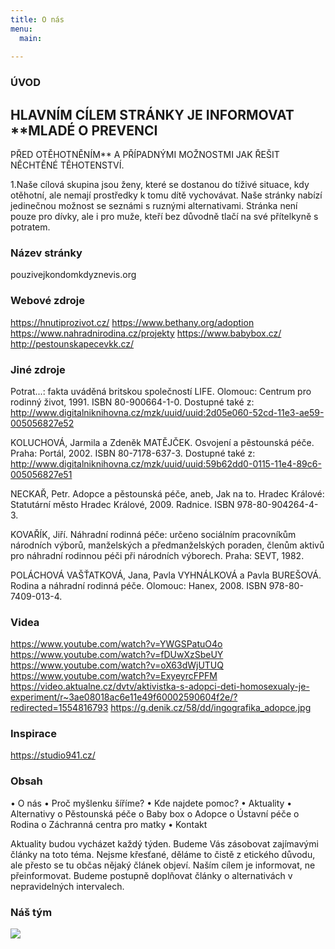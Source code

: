 ```yaml
---
title: O nás
menu:
  main:
    
---
```



### ÚVOD


## HLAVNÍM CÍLEM STRÁNKY JE INFORMOVAT **MLADÉ O PREVENCI 
PŘED OTĚHOTNĚNÍM** A PŘÍPADNÝMI MOŽNOSTMI JAK ŘEŠIT NĚCHTĚNÉ TĚHOTENSTVÍ.

1.Naše cílová skupina jsou ženy, které se dostanou do tíživé situace, kdy otěhotní, ale nemají prostředky k tomu dítě vychovávat. Naše stránky nabízí jedinečnou možnost se seznámi s ruznými alternativami. Stránka není pouze pro dívky, ale i pro muže, kteří bez důvodně tlačí na své přítelkyně s potratem. 



### Název stránky

pouzivejkondomkdyznevis.org

### Webové zdroje

https://hnutiprozivot.cz/
https://www.bethany.org/adoption
https://www.nahradnirodina.cz/projekty
https://www.babybox.cz/ 
http://pestounskapecevkk.cz/

### Jiné zdroje 

 Potrat...: fakta uváděná britskou společností LIFE. Olomouc: Centrum pro rodinný život, 1991. ISBN 80-900664-1-0. Dostupné také z: http://www.digitalniknihovna.cz/mzk/uuid/uuid:2d05e060-52cd-11e3-ae59-005056827e52

KOLUCHOVÁ, Jarmila a Zdeněk MATĚJČEK. Osvojení a pěstounská péče. Praha: Portál, 2002. ISBN 80-7178-637-3. Dostupné také z: http://www.digitalniknihovna.cz/mzk/uuid/uuid:59b62dd0-0115-11e4-89c6-005056827e51

NECKAŘ, Petr. Adopce a pěstounská péče, aneb, Jak na to. Hradec Králové: Statutární město Hradec Králové, 2009. Radnice. ISBN 978-80-904264-4-3.

KOVAŘÍK, Jiří. Náhradní rodinná péče: určeno sociálním pracovníkům národních výborů, manželských a předmanželských poraden, členům aktivů pro náhradní rodinnou péči při národních výborech. Praha: SEVT, 1982.

POLÁCHOVÁ VAŠŤATKOVÁ, Jana, Pavla VYHNÁLKOVÁ a Pavla BUREŠOVÁ. Rodina a náhradní rodinná péče. Olomouc: Hanex, 2008. ISBN 978-80-7409-013-4.


### Videa 
https://www.youtube.com/watch?v=YWGSPatuO4o
https://www.youtube.com/watch?v=fDUwXzSbeUY
https://www.youtube.com/watch?v=oX63dWjUTUQ
https://www.youtube.com/watch?v=ExyeyrcFPFM
https://video.aktualne.cz/dvtv/aktivistka-s-adopci-deti-homosexualy-je-experiment/r~3ae08018ac6e11e49f60002590604f2e/?redirected=1554816793
https://g.denik.cz/58/dd/ingografika_adopce.jpg

### Inspirace 

https://studio941.cz/


### Obsah

•	O nás
•	Proč myšlenku šíříme?
•	Kde najdete pomoc?
•	Aktuality
•	Alternativy
o	Pěstounská péče
o	Baby box
o	Adopce
o	Ústavní péče
o	Rodina
o	Záchranná centra pro matky 
•	Kontakt

Aktuality budou vycházet každý týden. Budeme Vás zásobovat zajímavými články na toto téma. Nejsme křesťané, děláme to čistě z etického důvodu, ale přesto se tu občas nějaký článek objeví. Naším cílem je informovat, ne přeinformovat. Budeme postupně doplňovat články o alternativách v nepravidelných intervalech. 


### Náš tým
<img src="https://scontent-prg1-1.xx.fbcdn.net/v/t1.0-9/56749118_2006340889675213_5480310928903766016_n.jpg?_nc_cat=103&_nc_ht=scontent-prg1-1.xx&oh=5fe658e2aef7ee2549cbbf39c9f5c273&oe=5D4FF04B">






[Hugo]: https://gohugo.io
[VIKBA07]: https://is.muni.cz/predmet/phil/VIKBA07
[hugoDocs]: https://gohugo.io/documentation/
[qs]: https://gohugo.io/getting-started/quick-start/
